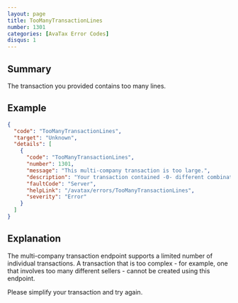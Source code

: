 ```yaml
---
layout: page
title: TooManyTransactionLines
number: 1301
categories: [AvaTax Error Codes]
disqus: 1
---
```


## Summary

The transaction you provided contains too many lines.

## Example

```json
{
  "code": "TooManyTransactionLines",
  "target": "Unknown",
  "details": [
    {
      "code": "TooManyTransactionLines",
      "number": 1301,
      "message": "This multi-company transaction is too large.",
      "description": "Your transaction contained -0- different combinations of company and location.  The maximum number of different combinations allowed is -1-.",
      "faultCode": "Server",
      "helpLink": "/avatax/errors/TooManyTransactionLines",
      "severity": "Error"
    }
  ]
}
```

## Explanation

The multi-company transaction endpoint supports a limited number of individual transactions.  A transaction that is too complex - for example, one that involves too many different sellers - cannot be created using this endpoint.

Please simplify your transaction and try again.
